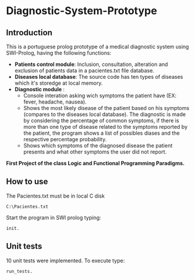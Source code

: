 # Diagnostic-System-Prototype

## Introduction

This is a portuguese prolog prototype of a medical diagnostic system using SWI-Prolog, having the following functions:

- <b> Patients control module</b>: Inclusion, consultation, alteration and exclusion of patients data in a pacientes.txt file database.
- <b> Diseases local database</b>:  The source code has ten types of diseases which it's storedge at local memory.
- <b> Diagnostic module </b>:
  - Console interation asking wich symptoms the patient have (EX: fever, headache, nausea).
  - Shows the most likely disease of the patient based on his symptoms (compares to the diseases local database).
  The diagnostic is made by considering the percentage of common symptoms, if there is more than one type of disease related to the symptoms reported by the patient, the program shows a list
  of possibles diases and the respective percentage probability.
  - Shows which symptoms of the diagnosed disease the patient presents and what other symptoms the user did not report.
  
<b> First Project of the class Logic and Functional Programming Paradigms. </b>


## How to use

The Pacientes.txt must be in local C disk
      
    C:\Pacientes.txt

Start the program in SWI prolog typing:
  
    init.

## Unit tests

10 unit tests were implemented.
To execute type:

    run_tests.
